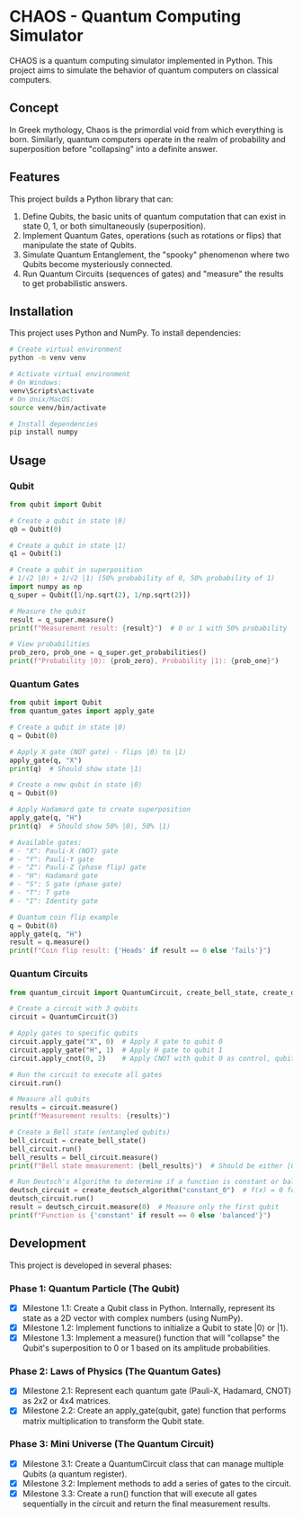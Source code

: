 # CHAOS - Quantum Computing Simulator

CHAOS is a quantum computing simulator implemented in Python. This project aims to simulate the behavior of quantum computers on classical computers.

## Concept

In Greek mythology, Chaos is the primordial void from which everything is born. Similarly, quantum computers operate in the realm of probability and superposition before "collapsing" into a definite answer.

## Features

This project builds a Python library that can:

1. Define Qubits, the basic units of quantum computation that can exist in state 0, 1, or both simultaneously (superposition).
2. Implement Quantum Gates, operations (such as rotations or flips) that manipulate the state of Qubits.
3. Simulate Quantum Entanglement, the "spooky" phenomenon where two Qubits become mysteriously connected.
4. Run Quantum Circuits (sequences of gates) and "measure" the results to get probabilistic answers.

## Installation

This project uses Python and NumPy. To install dependencies:

```bash
# Create virtual environment
python -m venv venv

# Activate virtual environment
# On Windows:
venv\Scripts\activate
# On Unix/MacOS:
source venv/bin/activate

# Install dependencies
pip install numpy
```

## Usage

### Qubit

```python
from qubit import Qubit

# Create a qubit in state |0⟩
q0 = Qubit(0)

# Create a qubit in state |1⟩
q1 = Qubit(1)

# Create a qubit in superposition
# 1/√2 |0⟩ + 1/√2 |1⟩ (50% probability of 0, 50% probability of 1)
import numpy as np
q_super = Qubit([1/np.sqrt(2), 1/np.sqrt(2)])

# Measure the qubit
result = q_super.measure()
print(f"Measurement result: {result}")  # 0 or 1 with 50% probability

# View probabilities
prob_zero, prob_one = q_super.get_probabilities()
print(f"Probability |0⟩: {prob_zero}, Probability |1⟩: {prob_one}")
```

### Quantum Gates

```python
from qubit import Qubit
from quantum_gates import apply_gate

# Create a qubit in state |0⟩
q = Qubit(0)

# Apply X gate (NOT gate) - flips |0⟩ to |1⟩
apply_gate(q, "X")
print(q)  # Should show state |1⟩

# Create a new qubit in state |0⟩
q = Qubit(0)

# Apply Hadamard gate to create superposition
apply_gate(q, "H")
print(q)  # Should show 50% |0⟩, 50% |1⟩

# Available gates:
# - "X": Pauli-X (NOT) gate
# - "Y": Pauli-Y gate
# - "Z": Pauli-Z (phase flip) gate
# - "H": Hadamard gate
# - "S": S gate (phase gate)
# - "T": T gate
# - "I": Identity gate

# Quantum coin flip example
q = Qubit(0)
apply_gate(q, "H")
result = q.measure()
print(f"Coin flip result: {'Heads' if result == 0 else 'Tails'}")
```

### Quantum Circuits

```python
from quantum_circuit import QuantumCircuit, create_bell_state, create_deutsch_algorithm

# Create a circuit with 3 qubits
circuit = QuantumCircuit(3)

# Apply gates to specific qubits
circuit.apply_gate("X", 0)  # Apply X gate to qubit 0
circuit.apply_gate("H", 1)  # Apply H gate to qubit 1
circuit.apply_cnot(0, 2)    # Apply CNOT with qubit 0 as control, qubit 2 as target

# Run the circuit to execute all gates
circuit.run()

# Measure all qubits
results = circuit.measure()
print(f"Measurement results: {results}")

# Create a Bell state (entangled qubits)
bell_circuit = create_bell_state()
bell_circuit.run()
bell_results = bell_circuit.measure()
print(f"Bell state measurement: {bell_results}")  # Should be either [0,0] or [1,1]

# Run Deutsch's Algorithm to determine if a function is constant or balanced
deutsch_circuit = create_deutsch_algorithm("constant_0")  # f(x) = 0 for all x
deutsch_circuit.run()
result = deutsch_circuit.measure(0)  # Measure only the first qubit
print(f"Function is {'constant' if result == 0 else 'balanced'}")
```

## Development

This project is developed in several phases:

### Phase 1: Quantum Particle (The Qubit)
- [x] Milestone 1.1: Create a Qubit class in Python. Internally, represent its state as a 2D vector with complex numbers (using NumPy).
- [x] Milestone 1.2: Implement functions to initialize a Qubit to state |0⟩ or |1⟩.
- [x] Milestone 1.3: Implement a measure() function that will "collapse" the Qubit's superposition to 0 or 1 based on its amplitude probabilities.

### Phase 2: Laws of Physics (The Quantum Gates)
- [x] Milestone 2.1: Represent each quantum gate (Pauli-X, Hadamard, CNOT) as 2x2 or 4x4 matrices.
- [x] Milestone 2.2: Create an apply_gate(qubit, gate) function that performs matrix multiplication to transform the Qubit state.

### Phase 3: Mini Universe (The Quantum Circuit)
- [x] Milestone 3.1: Create a QuantumCircuit class that can manage multiple Qubits (a quantum register).
- [x] Milestone 3.2: Implement methods to add a series of gates to the circuit.
- [x] Milestone 3.3: Create a run() function that will execute all gates sequentially in the circuit and return the final measurement results.
